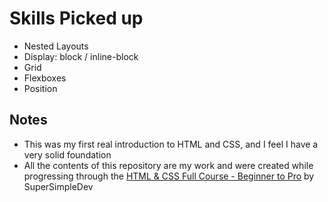 # Skills Picked up
* Nested Layouts
* Display: block / inline-block
* Grid
* Flexboxes
* Position

## Notes
* This was my first real introduction to HTML and CSS, and I feel I have a very solid foundation
* All the contents of this repository are my work and were created while progressing through the [HTML & CSS Full Course - Beginner to Pro](https://www.youtube.com/watch?v=G3e-cpL7ofc&t) by SuperSimpleDev
